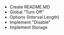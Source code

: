 - Create README.MD
- Global "Turn Off"
- Options (Interval Length)
- Implement "Disable"
- Implement Storage
